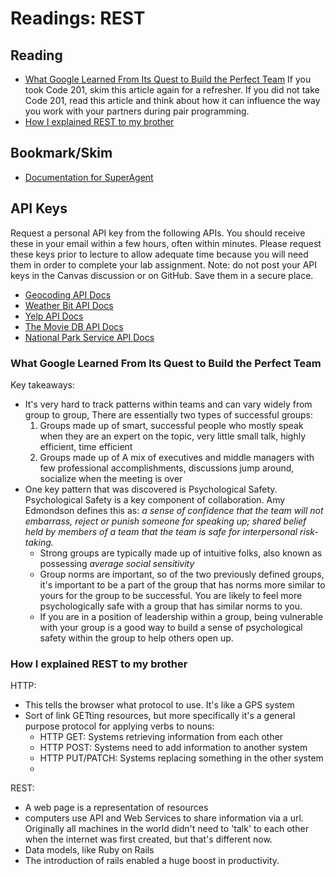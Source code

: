 # Readings: REST

## Reading

* [What Google Learned From Its Quest to Build the Perfect Team](https://www.nytimes.com/2016/02/28/magazine/what-google-learned-from-its-quest-to-build-the-perfect-team.html)
If you took Code 201, skim this article again for a refresher. If you did not take Code 201, read this article and think about how it can influence the way you work with your partners during pair programming.
* [How I explained REST to my brother](https://gist.github.com/brookr/5977550)

## Bookmark/Skim

* [Documentation for SuperAgent](https://visionmedia.github.io/superagent/)

## API Keys

Request a personal API key from the following APIs. You should receive these in your email within a few hours, often within minutes. Please request these keys prior to lecture to allow adequate time because you will need them in order to complete your lab assignment. Note: do not post your API keys in the Canvas discussion or on GitHub. Save them in a secure place.

  * [Geocoding API Docs](https://locationiq.com/)
  * [Weather Bit API Docs](https://www.weatherbit.io/)
  * [Yelp API Docs](https://www.yelp.com/developers/documentation/v3/business_search)
  * [The Movie DB API Docs](https://developers.themoviedb.org/3/getting-started/introduction)
  * [National Park Service API Docs](https://www.nps.gov/subjects/developer/api-documentation.htm)

### What Google Learned From Its Quest to Build the Perfect Team

Key takeaways:
* It's very hard to track patterns within teams and can vary widely from group to group, There are essentially two types of successful groups: 
  1. Groups made up of smart, successful people who mostly speak when they are an expert on the topic, very little small talk, highly efficient, time efficient
  1. Groups made up of A mix of executives and middle managers with few professional accomplishments, discussions jump around, socialize when the meeting is over
* One key pattern that was discovered is Psychological Safety. Psychological Safety is a key component of collaboration. Amy Edmondson defines this as: *a sense of confidence that the team will not embarrass, reject or punish someone for speaking up; shared belief held by members of a team that the team is safe for interpersonal risk-taking.*
  * Strong groups are typically made up of intuitive folks, also known as possessing *average social sensitivity*
  * Group norms are important, so of the two previously defined groups, it's important to be a part of the group that has norms more similar to yours for the group to be successful. You are likely to feel more psychologically safe with a group that has similar norms to you. 
  * If you are in a position of leadership within a group, being vulnerable with your group is a good way to build a sense of psychological safety within the group to help others open up. 

### How I explained REST to my brother

HTTP: 
* This tells the browser what protocol to use. It's like a GPS system
* Sort of link GETting resources, but more specifically it's a general purpose protocol for applying verbs to nouns:
  * HTTP GET: Systems retrieving information from each other
  * HTTP POST: Systems need to add information to another system
  * HTTP PUT/PATCH: Systems replacing something in the other system
  * 
REST: 
* A web page is a representation of resources
* computers use API and Web Services to share information via a url. Originally all machines in the world didn't need to 'talk' to each other when the internet was first created, but that's different now. 
* Data models, like Ruby on Rails
* The introduction of rails enabled a huge boost in productivity. 